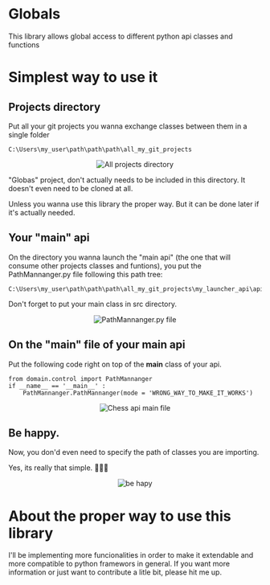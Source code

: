 # Globals
This library allows global access to different python api classes and functions

# Simplest way to use it

## Projects directory
  Put all your git projects you wanna exchange classes between them in a single folder
```
C:\Users\my_user\path\path\path\all_my_git_projects
```

<p align="center"><img alt="All projects directory" src="https://i.pinimg.com/originals/67/ec/2c/67ec2c13bc7ee72a06eb737eac3dc8bb.png" /></p>

"Globas" project, don't actually needs to be included in this directory. It doesn't even need to be cloned at all.

Unless you wanna use this library the proper way. But it can be done later if it's actually needed.

## Your "main" api
  On the directory you wanna launch the "main api" (the one that will consume other projects classes and funtions), 
you put the PathMannanger.py file following this path tree:
```
C:\Users\my_user\path\path\path\all_my_git_projects\my_launcher_api\api\src\domain\control\PathMannanger.py
```
Don't forget to put your main class in src directory.

<p align="center"><img alt="PathMannanger.py file" src="https://i.pinimg.com/originals/d1/a3/3e/d1a33efcc8880eefadec49f503352429.png" /></p>
</div>

## On the "main" file of your main api
  Put the following code right on top of the __main__ class of your api.
```
from domain.control import PathMannanger
if __name__ == '__main__' :
    PathMannanger.PathMannanger(mode = 'WRONG_WAY_TO_MAKE_IT_WORKS')
```

<p align="center"><img alt="Chess api main file" src="https://i.pinimg.com/originals/71/f1/49/71f149457654ee03091b93e6982429ba.png" /></p>
</div>

## Be happy. 
Now, you don'd even need to specify the path of classes you are importing.

Yes, its really that simple. 🌈✨🎇

<p align="center"><img alt="be hapy" src="https://i.pinimg.com/originals/9a/73/d0/9a73d02d6552502c748e436edacf1994.png" /></p>
</div>

# About the proper way to use this library
I'll be implementing more funcionalities in order to make it extendable and more compatible to python framewors in general.
If you want more information or just want to contribute a litle bit, please hit me up.
